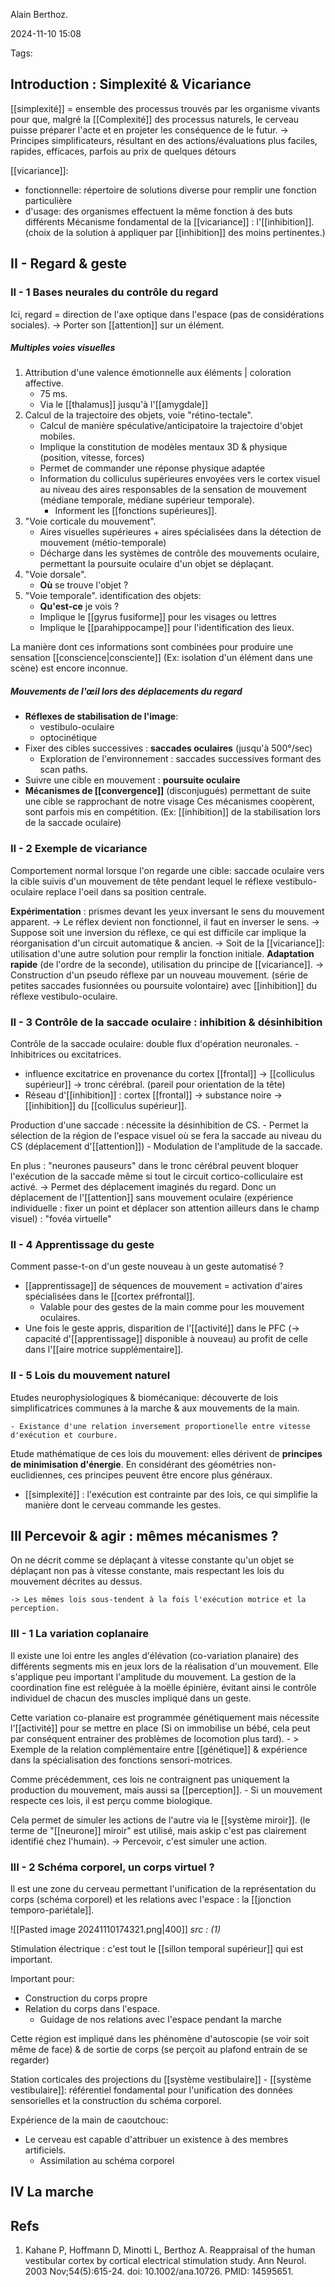 Alain Berthoz.

2024-11-10 15:08


Tags:

## Introduction : Simplexité & Vicariance

[[simplexité]] = ensemble des processus trouvés par les organisme vivants pour que, malgré la [[Complexité]] des processus naturels, le cerveau puisse préparer l'acte et en projeter les conséquence de le futur.
-> Principes simplificateurs, résultant en des actions/évaluations plus faciles, rapides, efficaces, parfois au prix de quelques détours 

[[vicariance]]:
- fonctionnelle: répertoire de solutions diverse pour remplir une fonction particulière
- d'usage: des organismes effectuent la même fonction à des buts différents
Mécanisme fondamental de la [[vicariance]] : l'[[inhibition]]. (choix de la solution à appliquer par [[inhibition]] des moins pertinentes.)

## II - Regard & geste
### II - 1 Bases neurales du contrôle du regard

Ici, regard = direction de l'axe optique dans l'espace (pas de considérations sociales).
	-> Porter son [[attention]] sur un élément.

##### Multiples voies visuelles
1. Attribution d'une valence émotionnelle aux éléments | coloration affective.
	-  75 ms.
	-  Via le [[thalamus]] jusqu'à l'[[amygdale]] 
2. Calcul de la trajectoire des objets, voie "rétino-tectale".
	- Calcul de manière spéculative/anticipatoire la trajectoire d'objet mobiles.
	- Implique la constitution de modèles mentaux  3D & physique (position, vitesse, forces)
	- Permet de commander une réponse physique adaptée 
	- Information du colliculus supérieures envoyées vers le cortex visuel au niveau des aires responsables de la sensation de mouvement (médiane temporale, médiane supérieur temporale).
		- Informent les [[fonctions supérieures]].
3. "Voie corticale du mouvement".
	- Aires visuelles supérieures + aires spécialisées dans la détection de mouvement (métio-temporale)
	- Décharge dans les systèmes de contrôle des mouvements oculaire, permettant la poursuite oculaire d'un objet se déplaçant.
4. "Voie dorsale". 
	- **Où** se trouve l'objet ?
5. "Voie temporale". identification des objets:
	- **Qu'est-ce** je vois ? 
	- Implique le [[gyrus fusiforme]] pour les visages ou lettres
	- Implique le [[parahippocampe]]  pour l'identification des lieux.

La manière dont ces informations sont combinées pour produire une sensation [[conscience|consciente]] (Ex: isolation d'un élément dans une scène) est encore inconnue. 

##### Mouvements de l'œil lors des déplacements du regard
- **Réflexes de stabilisation de l'image**:
	- vestibulo-oculaire 
	- optocinétique
- Fixer des cibles successives : **saccades oculaires** (jusqu'à 500°/sec)
	- Exploration de l'environnement : saccades successives formant des scan paths.
- Suivre une cible en mouvement : **poursuite oculaire**
- **Mécanismes de [[convergence]]** (disconjugués) permettant de suite une cible se rapprochant de notre visage 
Ces mécanismes coopèrent, sont parfois mis en compétition. (Ex: [[inhibition]] de la stabilisation lors de la saccade oculaire)

### II - 2 Exemple de vicariance

Comportement normal lorsque l'on regarde une cible: saccade oculaire vers la cible suivis d'un mouvement de tête pendant lequel le réflexe vestibulo-oculaire replace l'oeil dans sa position centrale. 

**Expérimentation** : prismes devant les yeux inversant le sens du mouvement apparent. 
	-> Le réflex devient non fonctionnel, il faut en inverser le sens.
		-> Suppose soit une inversion du réflexe, ce qui est difficile car implique la réorganisation d'un circuit automatique & ancien.
		-> Soit de la [[vicariance]]: utilisation d'une autre solution pour remplir la fonction initiale.
**Adaptation rapide** (de l'ordre de la seconde), utilisation du principe de [[vicariance]].
	-> Construction d'un pseudo réflexe par un nouveau mouvement. (série de petites saccades fusionnées ou poursuite volontaire) avec [[inhibition]] du réflexe vestibulo-oculaire.


### II - 3 Contrôle de la saccade oculaire : inhibition & désinhibition

Contrôle de la saccade oculaire: double flux d'opération neuronales.
	- Inhibitrices ou excitatrices.

- influence excitatrice en provenance du cortex [[frontal]] -> [[colliculus supérieur]] -> tronc cérébral. (pareil pour orientation de la tête)
- Réseau d'[[inhibition]] : cortex [[frontal]] -> substance noire -> [[inhibition]] du [[colliculus supérieur]].

Production d'une saccade : nécessite la désinhibition de CS.
	- Permet la sélection de la région de l'espace visuel où se fera la saccade au niveau du CS (déplacement d'[[attention]])
	- Modulation de l'amplitude de la saccade.

En plus : "neurones pauseurs" dans le tronc cérébral peuvent bloquer l'exécution de la saccade même si tout le circuit cortico-colliculaire est activé.
	-> Permet des déplacement imaginés du regard. Donc un déplacement de l'[[attention]] sans mouvement oculaire (expérience individuelle : fixer un point et déplacer son attention ailleurs dans le champ visuel) : "fovéa virtuelle"

### II - 4 Apprentissage du geste

Comment passe-t-on d'un geste nouveau à un geste automatisé ?

- [[apprentissage]] de séquences de mouvement = activation d'aires spécialisées dans le [[cortex préfrontal]].
	- Valable pour des gestes de la main comme pour les mouvement oculaires.
- Une fois le geste appris, disparition de l'[[activité]] dans le PFC (-> capacité d'[[apprentissage]] disponible à nouveau) au profit de celle dans l'[[aire motrice supplémentaire]]. 

### II - 5 Lois du mouvement naturel

Etudes neurophysiologiques & biomécanique: découverte de lois simplificatrices communes à la marche & aux mouvements de la main.

	- Existance d'une relation inversement proportionelle entre vitesse d'exécution et courbure.

Etude mathématique de ces lois du mouvement: elles dérivent de **principes de minimisation d'énergie**.  En considérant des géométries non-euclidiennes, ces principes peuvent être encore plus généraux.

* [[simplexité]] : l'exécution est contrainte par des lois, ce qui simplifie la manière dont le cerveau commande les gestes.

## III Percevoir & agir : mêmes mécanismes ?

On ne décrit comme se déplaçant à vitesse constante qu'un objet se déplaçant non pas à vitesse constante, mais respectant les lois du mouvement décrites au dessus.

	-> Les mêmes lois sous-tendent à la fois l'exécution motrice et la perception.

### III - 1 La variation coplanaire

Il existe une loi entre les angles d'élévation (co-variation planaire) des différents segments mis en jeux lors de la réalisation d'un mouvement.
Elle s'applique peu important l'amplitude du mouvement. La gestion de la coordination fine est reléguée à la moëlle épinière, évitant ainsi le contrôle individuel de chacun des muscles impliqué dans un geste.

Cette variation co-planaire est programmée génétiquement mais nécessite l'[[activité]] pour se mettre en place (Si on immobilise un bébé, cela peut par conséquent entrainer des problèmes de locomotion plus tard). 
	- > Exemple de la relation complémentaire entre [[génétique]] & expérience dans la spécialisation des fonctions sensori-motrices. 

Comme précédemment, ces lois ne contraignent pas uniquement la production du mouvement, mais aussi sa [[perception]]. 
	- Si un mouvement respecte ces lois, il est perçu comme biologique.

Cela permet de simuler les actions de l'autre via le [[système miroir]]. (le terme de "[[neurone]] miroir" est utilisé, mais askip c'est pas clairement identifié chez l'humain).
	-> Percevoir, c'est simuler une action.

### III - 2 Schéma corporel, un corps virtuel ? 

Il est une zone du cerveau permettant l'unification de la représentation du corps (schéma corporel) et les relations avec l'espace : la [[jonction temporo-pariétale]].

![[Pasted image 20241110174321.png|400]]
						*src : (1)*

Stimulation électrique : c'est tout le [[sillon temporal supérieur]] qui est important. 

Important pour:
- Construction du corps propre
- Relation du corps dans l'espace.
	- Guidage de nos relations avec l'espace pendant la marche 

Cette région est impliqué dans les phénomène d'autoscopie (se voir soit même de face) & de sortie de corps (se perçoit au plafond entrain de se regarder)

Station corticales des projections du [[système vestibulaire]]
	- [[système vestibulaire]]: référentiel fondamental pour l'unification des données sensorielles et la construction du schéma corporel. 
	
Expérience de la main de caoutchouc:
- Le cerveau est capable d'attribuer un existence à des membres artificiels. 
	- Assimilation au schéma corporel

## IV La marche


## Refs

1. Kahane P, Hoffmann D, Minotti L, Berthoz A. Reappraisal of the human vestibular cortex by cortical electrical stimulation study. Ann Neurol. 2003 Nov;54(5):615-24. doi: 10.1002/ana.10726. PMID: 14595651.